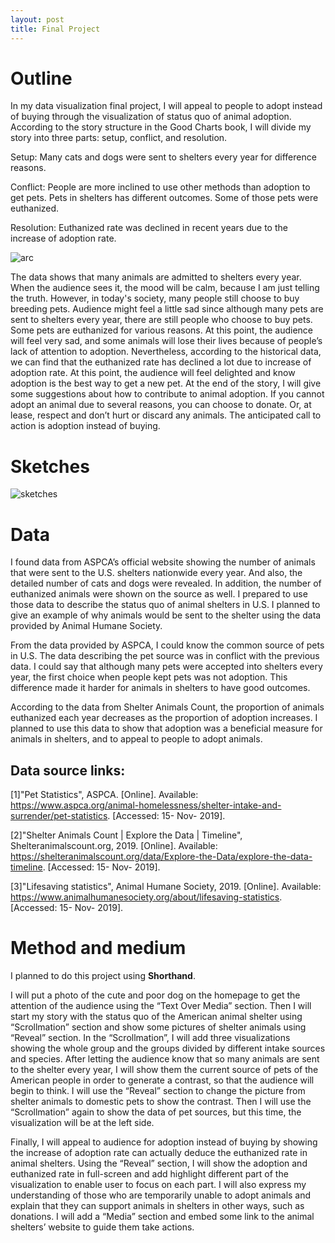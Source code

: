 ```yaml
---
layout: post
title: Final Project
---
```

# Outline

In my data visualization final project, I will appeal to people to adopt instead of buying through the visualization of status quo of animal adoption.
According to the story structure in the Good Charts book, I will divide my story into three parts: setup, conflict, and resolution. 

Setup: Many cats and dogs were sent to shelters every year for difference reasons.

Conflict: People are more inclined to use other methods than adoption to get pets. Pets in shelters has different outcomes. Some of those pets were euthanized.

Resolution: Euthanized rate was declined in recent years due to the increase of adoption rate.

![arc](https://menyw.github.io/arc.png)

The data shows that many animals are admitted to shelters every year. When the audience sees it, the mood will be calm, because I am just telling the truth. However, in today's society, many people still choose to buy breeding pets. Audience might feel a little sad since although many pets are sent to shelters every year, there are still people who choose to buy pets. Some pets are euthanized for various reasons. At this point, the audience will feel very sad, and some animals will lose their lives because of people’s lack of attention to adoption. Nevertheless, according to the historical data, we can find that the euthanized rate has declined a lot due to increase of adoption rate. At this point, the audience will feel delighted and know adoption is the best way to get a new pet. At the end of the story, I will give some suggestions about how to contribute to animal adoption. If you cannot adopt an animal due to several reasons, you can choose to donate. Or, at lease, respect and don’t hurt or discard any animals. The anticipated call to action is adoption instead of buying. 

# Sketches
![sketches](https://menyw.github.io/sketches.png)

# Data

I found data from ASPCA’s official website showing the number of animals that were sent to the U.S. shelters nationwide every year. And also, the detailed number of cats and dogs were revealed. In addition, the number of euthanized animals were shown on the source as well. I prepared to use those data to describe the status quo of animal shelters in U.S. I planned to give an example of why animals would be sent to the shelter using the data provided by Animal Humane Society.

From the data provided by ASPCA, I could know the common source of pets in U.S. The data describing the pet source was in conflict with the previous data. I could say that although many pets were accepted into shelters every year, the first choice when people kept pets was not adoption. This difference made it harder for animals in shelters to have good outcomes. 

According to the data from Shelter Animals Count, the proportion of animals euthanized each year decreases as the proportion of adoption increases. I planned to use this data to show that adoption was a beneficial measure for animals in shelters, and to appeal to people to adopt animals.

## Data source links:
[1]"Pet Statistics", ASPCA. [Online]. Available: https://www.aspca.org/animal-homelessness/shelter-intake-and-surrender/pet-statistics. [Accessed: 15- Nov- 2019].

[2]"Shelter Animals Count \| Explore the Data \| Timeline", Shelteranimalscount.org, 2019. [Online]. Available: https://shelteranimalscount.org/data/Explore-the-Data/explore-the-data-timeline. [Accessed: 15- Nov- 2019].

[3]"Lifesaving statistics", Animal Humane Society, 2019. [Online]. Available: https://www.animalhumanesociety.org/about/lifesaving-statistics. [Accessed: 15- Nov- 2019].

# Method and medium
I planned to do this project using **Shorthand**. 

I will put a photo of the cute and poor dog on the homepage to get the attention of the audience using the “Text Over Media” section. Then I will start my story with the status quo of the American animal shelter using “Scrollmation” section and show some pictures of shelter animals using “Reveal” section. In the “Scrollmation”, I will add three visualizations showing the whole group and the groups divided by different intake sources and species. After letting the audience know that so many animals are sent to the shelter every year, I will show them the current source of pets of the American people in order to generate a contrast, so that the audience will begin to think. I will use the “Reveal” section to change the picture from shelter animals to domestic pets to show the contrast. Then I will use the “Scrollmation” again to show the data of pet sources, but this time, the visualization will be at the left side.

Finally, I will appeal to audience for adoption instead of buying by showing the increase of adoption rate can actually deduce the euthanized rate in animal shelters. Using the “Reveal” section, I will show the adoption and euthanized rate in full-screen and add highlight different part of the visualization to enable user to focus on each part. I will also express my understanding of those who are temporarily unable to adopt animals and explain that they can support animals in shelters in other ways, such as donations. I will add a “Media” section and embed some link to the animal shelters’ website to guide them take actions.

